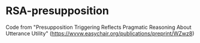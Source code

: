 # RSA-presupposition
Code from "Presupposition Triggering Reflects Pragmatic Reasoning About Utterance Utility" (https://wvvw.easychair.org/publications/preprint/WZwz8)
